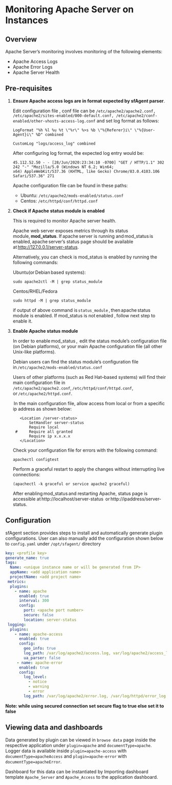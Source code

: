 # Monitoring Apache Server on Instances

## Overview

Apache Server’s monitoring involves monitoring of the following elements: 

- Apache Access Logs 
- Apache Error Logs 
- Apache Server Health 

## Pre-requisites

1. **Ensure Apache access logs are in format expected by sfAgent parser**. 

   Edit configuration file , conf file can be `/etc/apache2/apache2.conf, /etc/apache2/sites-enabled/000-default.conf, /etc/apache2/conf-enabled/other-vhosts-access-log.conf` and set log format as follows: 

   ```
   LogFormat "%h %l %u %t \"%r\" %>s %b \"%{Referer}i\" \"%{User-Agent}i\" %D" combined  

   CustomLog "logs/access_log" combined  
   ```

   After configuring log format, the expected log entry would be: 
   ```
   45.112.52.50 - - [28/Jun/2020:23:34:10 -0700] "GET / HTTP/1.1" 302 242 "-" "Mozilla/5.0 (Windows NT 6.2; Win64; x64) AppleWebKit/537.36 (KHTML, like Gecko) Chrome/83.0.4103.106 Safari/537.36" 271  
   ```

   Apache configuration file can be found in these paths:

   - Ubuntu: `/etc/apache2/mods-enabled/status.conf `
   - Centos: `/etc/httpd/conf/httpd.conf`

2. **Check if Apache status module is enabled**

   This is required to monitor Apache server health.

   Apache web server exposes metrics through its status module, **mod_status**. If apache server is running and mod_status is enabled, apache server’s status page should be available at http://127.0.0.1/server-status.

   Alternatively, you can check is mod_status is enabled by running the following commands: 

   Ubuntu(or Debian based systems): 

   ```shell
   sudo apache2ctl -M | grep status_module  
   ```

   Centos/RHEL/Fedora

   ```shell
   sudo httpd -M | grep status_module  
   ```

   if output of above command is `status_module` , then apache status module is enabled. If mod_status is not enabled , follow next step to enable it.

3. **Enable Apache status module**

   In order to enable mod_status ,  edit the status module’s configuration file (on Debian platforms), or your main Apache configuration file (all other Unix-like platforms).  

   Debian users can find the status module’s configuration file in `/etc/apache2/mods-enabled/status.conf ` 

   Users of other platforms (such as Red Hat–based systems) will find their main configuration file in `/etc/apache2/apache2.conf`, `/etc/httpd/conf/httpd.conf`, or `/etc/apache2/httpd.conf`.  

    In the main configuration file, allow access from local or from a specific ip address as shown below:   

   ```
      <Location /server-status>  
          SetHandler server-status  
          Require local  
    #     Require all granted  
          Require ip x.x.x.x  
      </Location>  
   ```

   Check your configuration file for errors with the following command:

   ```
   apachectl configtest   
   ```

   Perform a graceful restart to apply the changes without interrupting live connections: 

   ```
   (apachectl -k graceful or service apache2 graceful)  
   ```

   After enabling mod_status and restarting Apache, status page is accessible at http://localhost/server-status  or http://ipaddress/server-status.

## Configuration 

sfAgent section provides steps to install and automatically generate plugin configurations. User can also manually add the configuration shown below to `config.yaml` under `/opt/sfagent/` directory 

```yaml
key: <profile key> 
generate_name: true 
tags: 
  Name: <unique instance name or will be generated from IP> 
  appName: <add application name> 
  projectName: <add project name> 
 metrics: 
  plugins: 
    - name: apache 
      enabled: true 
      interval: 300 
      config: 
        port: <apache port number>
        secure: false 
        location: server-status 
 logging: 
  plugins: 
    - name: apache-access 
      enabled: true 
      config: 
        geo_info: true  
        log_path: /var/log/apache2/access.log, var/log/apache2/access_log
        ua_parser: false 
     - name: apache-error 
      enabled: true 
      config: 
        log_level: 
          - notice 
          - warning 
          - error 
        log_path: /var/log/apache2/error.log, /var/log/httpd/error_log 
```

**Note: while using secured connection set secure flag to true else set it to false**

## Viewing data and dashboards 

Data generated by plugin can be viewed in `browse data` page inside the respective application under `plugin=apache` and `documentType=apache`. Logger data is available inside `plugin=apache-access` with `documentType=apacheAccess` and `plugin=apache-error` with `documentType=apacheError`. 

Dashboard for this data can be instantiated by Importing dashboard template `Apache_Server` and `Apache_Access` to the application dashboard.  